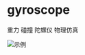 # gyroscope
重力 碰撞 陀螺仪 物理仿真

![示例](https://github.com/qingweiiOS/gyroscope/blob/master/100801l9ojjr1oooovr21b.gif)

